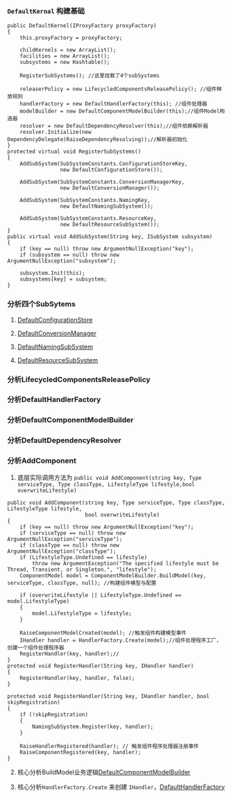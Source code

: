 ### `DefaultKernal` 构建基础

```
public DefaultKernel(IProxyFactory proxyFactory)
{
    this.proxyFactory = proxyFactory;

    childKernels = new ArrayList();
    facilities = new ArrayList();
    subsystems = new Hashtable();

    RegisterSubSystems(); //这里挂载了4个subSystems

    releaserPolicy = new LifecycledComponentsReleasePolicy(); //组件释放规则
    handlerFactory = new DefaultHandlerFactory(this); //组件处理器
    modelBuilder = new DefaultComponentModelBuilder(this);//组件Model构造器
    resolver = new DefaultDependencyResolver(this);//组件依赖解析器
    resolver.Initialize(new DependencyDelegate(RaiseDependencyResolving));//解析器初始化
}
protected virtual void RegisterSubSystems()
{
    AddSubSystem(SubSystemConstants.ConfigurationStoreKey,
                 new DefaultConfigurationStore());

    AddSubSystem(SubSystemConstants.ConversionManagerKey,
                 new DefaultConversionManager());

    AddSubSystem(SubSystemConstants.NamingKey,
                 new DefaultNamingSubSystem());

    AddSubSystem(SubSystemConstants.ResourceKey,
                 new DefaultResourceSubSystem());
}
public virtual void AddSubSystem(String key, ISubSystem subsystem)
{
    if (key == null) throw new ArgumentNullException("key");
    if (subsystem == null) throw new ArgumentNullException("subsystem");

    subsystem.Init(this);
    subsystems[key] = subsystem;
}
```
### 分析四个SubSytems

1. [DefaultConfigurationStore](DefaultConfigurationStore.md)

2. [DefaultConversionManager](DefaultConversionManager.md)

3. [DefaultNamingSubSystem](DefaultNamingSubSystem.md)

4. [DefaultResourceSubSystem](DefaultResourceSubSystem.md)

### 分析LifecycledComponentsReleasePolicy

### 分析DefaultHandlerFactory

### 分析DefaultComponentModelBuilder

### 分析DefaultDependencyResolver

### 分析AddComponent

1. 底层实际调用方法为 `public void AddComponent(string key, Type serviceType, Type classType, LifestyleType lifestyle,bool overwriteLifestyle)`

```
public void AddComponent(string key, Type serviceType, Type classType, LifestyleType lifestyle,
                         bool overwriteLifestyle)
{
    if (key == null) throw new ArgumentNullException("key");
    if (serviceType == null) throw new ArgumentNullException("serviceType");
    if (classType == null) throw new ArgumentNullException("classType");
    if (LifestyleType.Undefined == lifestyle)
        throw new ArgumentException("The specified lifestyle must be Thread, Transient, or Singleton.", "lifestyle");
    ComponentModel model = ComponentModelBuilder.BuildModel(key, serviceType, classType, null); //构建组件模型与配置

    if (overwriteLifestyle || LifestyleType.Undefined == model.LifestyleType)
    {
        model.LifestyleType = lifestyle;
    }

    RaiseComponentModelCreated(model); //触发组件构建模型事件
    IHandler handler = HandlerFactory.Create(model);//组件处理程序工厂，创建一个组件处理程序器
    RegisterHandler(key, handler);//
}
protected void RegisterHandler(String key, IHandler handler)
{
    RegisterHandler(key, handler, false);
}

protected void RegisterHandler(String key, IHandler handler, bool skipRegistration)
{
    if (!skipRegistration)
    {
        NamingSubSystem.Register(key, handler);
    }

    RaiseHandlerRegistered(handler); // 触发组件程序处理器注册事件
    RaiseComponentRegistered(key, handler);
}
```
2. 核心分析BuildModel业务逻辑[DefaultComponentModelBuilder](DefaultComponentModelBuilder.md)

3. 核心分析`HandlerFactory.Create` 来创建 `IHandler`，[DefaultHandlerFactory](DefaultHandlerFactory.md)
